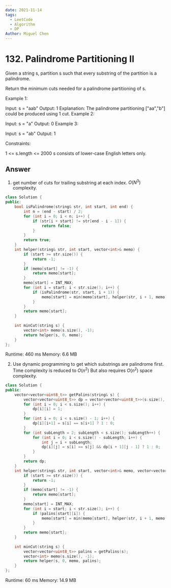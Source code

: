 ```yaml
---
date: 2021-11-14
tags: 
  - LeetCode
  - Algorithm
  - DP
Author: Miguel Chen
---
```


# 132. Palindrome Partitioning II

Given a string s, partition s such that every substring of the partition is a palindrome.

Return the minimum cuts needed for a palindrome partitioning of s.

 

Example 1:

Input: s = "aab"
Output: 1
Explanation: The palindrome partitioning ["aa","b"] could be produced using 1 cut.
Example 2:

Input: s = "a"
Output: 0
Example 3:

Input: s = "ab"
Output: 1
 

Constraints:

1 <= s.length <= 2000
s consists of lower-case English letters only.

## Answer
1. get number of cuts for trailing substring at each index. $O(N^3)$ complexity.
```cpp
class Solution {
public:
    bool isPalindrome(string& str, int start, int end) {
        int n = (end - start) / 2;
        for (int i = 0; i < n; i++) {
            if (str[i + start] != str[end - i - 1]) {
                return false;
            }
        }
        return true;
    }
    int helper(string& str, int start, vector<int>& memo) {
        if (start >= str.size()) {
            return -1;
        }
        if (memo[start] != -1) {
            return memo[start];
        }
        memo[start] = INT_MAX;
        for (int i = start; i < str.size(); i++) {
            if (isPalindrome(str, start, i + 1)) {
                memo[start] = min(memo[start], helper(str, i + 1, memo) + 1);
            }
        }
        return memo[start];
    }
    
    int minCut(string s) {
        vector<int> memo(s.size(), -1);
        return helper(s, 0, memo);
    }
};
```
Runtime: 460 ms
Memory: 6.6 MB	

2. Use dynamic programming to get which substrings are palindrome first. Time complexity is reduced to $O(n^2)$ But also requires $O(n^2)$ space complexity.
```cpp
class Solution {
public:
    vector<vector<uint8_t>> getPalins(string& s) {
        vector<vector<uint8_t>> dp = vector<vector<uint8_t>>(s.size(), vector<uint8_t>(s.size(), 0));
        for (int i = 0; i < s.size(); i++) {
            dp[i][i] = 1;
        }
        for (int i = 0; i < s.size() - 1; i++) {
            dp[i][i+1] = s[i] == s[i+1] ? 1 : 0;
        }
        for (int subLength = 2; subLength < s.size(); subLength++) {
            for (int i = 0; i < s.size() - subLength; i++) {
                int j = i + subLength;
                dp[i][j] = s[i] == s[j] && dp[i + 1][j - 1] ? 1 : 0;
            }
        }
        return dp;
    }
    int helper(string& str, int start, vector<int>& memo, vector<vector<uint8_t>>& palins) {
        if (start >= str.size()) {
            return -1;
        }
        if (memo[start] != -1) {
            return memo[start];
        }
        memo[start] = INT_MAX;
        for (int i = start; i < str.size(); i++) {
            if (palins[start][i]) {
                memo[start] = min(memo[start], helper(str, i + 1, memo, palins) + 1);
            }
        }
        return memo[start];
    }
    
    int minCut(string s) {
        vector<vector<uint8_t>> palins = getPalins(s);
        vector<int> memo(s.size(), -1);
        return helper(s, 0, memo, palins);
    }
};
```
Runtime: 60 ms
Memory: 14.9 MB